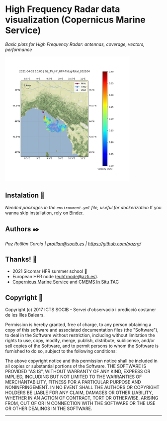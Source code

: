 # High Frequency Radar data visualization (Copernicus Marine Service)

_Basic plots for High Frequency Radar: antennas, coverage, vectors, performance_

<img src="vectors.png" width="400" style="max-width:100%;">

## Instalation 🔧

_Needed packages in the `environment.yml` file, useful for dockerization_
If you wanna skip installation, rely on [Binder](https://mybinder.org/).

## Authors ✒️

_Paz Rotllán García | protllan@socib.es | https://github.com/pazrg/_ 

## Thanks! 🎁

* 2021 Sicomar HFR summer school 📢
* European HFR node (euhfrnode@azti.es).
* [Copernicus Marine Service](https://marine.copernicus.eu/) and [CMEMS In Situ TAC](http://marineinsitu.eu/)

## Copyright 📄

Copyright (c) 2017 ICTS SOCIB - Servei d'observació i predicció costaner de les Illes Balears.

Permission is hereby granted, free of charge, to any person obtaining a copy of this software and associated documentation files (the "Software"), to deal in the Software without restriction, including without limitation the rights to use, copy, modify, merge, publish, distribute, sublicense, and/or sell copies of the Software, and to permit persons to whom the Software is furnished to do so, subject to the following conditions:

The above copyright notice and this permission notice shall be included in all copies or substantial portions of the Software. THE SOFTWARE IS PROVIDED "AS IS", WITHOUT WARRANTY OF ANY KIND, EXPRESS OR IMPLIED, INCLUDING BUT NOT LIMITED TO THE WARRANTIES OF MERCHANTABILITY, FITNESS FOR A PARTICULAR PURPOSE AND NONINFRINGEMENT. IN NO EVENT SHALL THE AUTHORS OR COPYRIGHT HOLDERS BE LIABLE FOR ANY CLAIM, DAMAGES OR OTHER LIABILITY, WHETHER IN AN ACTION OF CONTRACT, TORT OR OTHERWISE, ARISING FROM, OUT OF OR IN CONNECTION WITH THE SOFTWARE OR THE USE OR OTHER DEALINGS IN THE SOFTWARE.


---